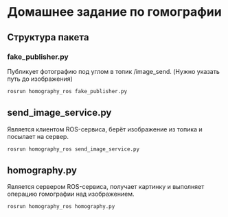 # Домашнее задание по гомографии

## Структура пакета

### fake_publisher.py 
Публикует фотографию под углом в топик /image_send. (Нужно указать путь до изображения)
```bash
rosrun homography_ros fake_publisher.py
```
## send_image_service.py
Является клиентом ROS-сервиса, берёт изображение из топика и посылает на сервер.  
```bash
rosrun homography_ros send_image_service.py
```
## homography.py
Является сервером ROS-сервиса, получает картинку и выполняет операцию гомографии над изображением.
```bash
rosrun homography_ros homography.py
```